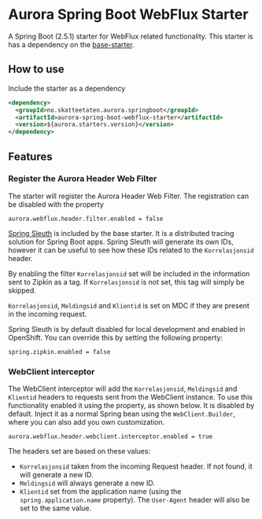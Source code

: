 # Aurora Spring Boot WebFlux Starter

A Spring Boot (2.5.1) starter for WebFlux related functionality.
This starter is has a dependency on the [base-starter](https://github.com/Skatteetaten/aurora-spring-boot-base-starter).

## How to use
Include the starter as a dependency

```xml
<dependency>
  <groupId>no.skatteetaten.aurora.springboot</groupId>
  <artifactId>aurora-spring-boot-webflux-starter</artifactId>
  <version>${aurora.starters.version}</version>
</dependency>
```

## Features

### Register the Aurora Header Web Filter

The starter will register the Aurora Header Web Filter. The registration can be disabled with the property
```properties
aurora.webflux.header.filter.enabled = false
```

[Spring Sleuth](https://spring.io/projects/spring-cloud-sleuth) is included by the base starter.
It is a distributed tracing solution for Spring Boot apps. Spring Sleuth will generate its own IDs, however it can be useful to see how these IDs related to the `Korrelasjonsid` header.

By enabling the filter `Korrelasjonsid` set will be included in the information sent to Zipkin as a tag.
If `Korrelasjonsid` is not set, this tag will simply be skipped.

`Korrelasjonsid`, `Meldingsid` and `Klientid` is set on MDC if they are present in the incoming request.

Spring Sleuth is by default disabled for local development and enabled in OpenShift.
You can override this by setting the following property:

```properties
spring.zipkin.enabled = false
```

### WebClient interceptor

The WebClient interceptor will add the `Korrelasjonsid`, `Meldingsid` and `Klientid` headers to requests sent from the WebClient instance.
To use this functionality enabled it using the property, as shown below. It is disabled by default.
Inject it as a normal Spring bean using the `WebClient.Builder`, where you can also add you own customization.

```properties
aurora.webflux.header.webclient.interceptor.enabled = true
```

The headers set are based on these values:
- `Korrelasjonsid` taken from the incoming Request header. If not found, it will generate a new ID.
- `Meldingsid` will always generate a new ID.
- `Klientid` set from the application name (using the `spring.application.name` property). The `User-Agent` header will also be set to the same value.
